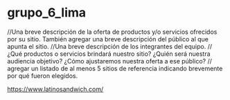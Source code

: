 # grupo_6_lima

//Una breve descripción de la oferta de productos y/o servicios ofrecidos por su sitio. También agregar una breve descripción del público al que apunta el sitio.
//Una breve descripción de los integrantes del equipo.
//¿Qué productos o servicios brindará nuestro sitio? ¿Quién será nuestra audiencia objetivo? ¿Cómo ajustaremos nuestra oferta a ese público?
// agregar un listado de al menos 5 sitios de referencia
indicando brevemente por qué fueron elegidos.

https://www.latinosandwich.com/